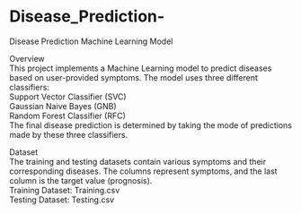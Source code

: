 # Disease_Prediction-
Disease Prediction Machine Learning Model <br>

Overview<br>
This project implements a Machine Learning model to predict diseases based on user-provided symptoms. The model uses three different classifiers:<br>
Support Vector Classifier (SVC)<br>
Gaussian Naive Bayes (GNB)<br>
Random Forest Classifier (RFC)<br>
The final disease prediction is determined by taking the mode of predictions made by these three classifiers.<br>

Dataset<br>
The training and testing datasets contain various symptoms and their corresponding diseases. The columns represent symptoms, and the last column is the target value (prognosis).<br>
Training Dataset: Training.csv<br>
Testing Dataset: Testing.csv<br>
